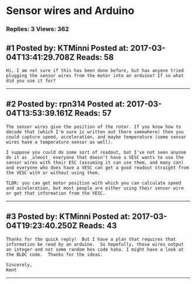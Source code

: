 # Sensor wires and Arduino

### Replies: 3 Views: 362

## \#1 Posted by: KTMinni Posted at: 2017-03-04T13:41:29.708Z Reads: 58

```
Hi, I am not sure if this has been done before, but has anyone tried plugging the sensor wires from the motor into an arduino? If so what did you use it for?
```

---
## \#2 Posted by: rpn314 Posted at: 2017-03-04T13:53:39.161Z Reads: 57

```
The sensor wires give the position of the rotor. If you know how to decode that (which I'm sure is written out there somewhere) then you could capture speed, acceleration, and maybe temperature (some sensor wires have a temperature sensor as well).

I suppose you could do some sort of readout, but I've not seen anyone do it as _almost_ everyone that doesn't have a VESC wants to use the sensor wires with their ESC (assuming it can use them, and many can) and everyone who does have a VESC can get a good readout straight from the VESC with or without using them.

TLDR: you can get motor position with which you can calculate speed and acceleration, but most people are either using their sensor wire or get that information from the VESC.
```

---
## \#3 Posted by: KTMinni Posted at: 2017-03-04T19:23:40.250Z Reads: 43

```
Thanks for the quick reply!  But I have a plan that requires that information be read by an arduino.  So hopefully, those wires output an integer and not some random hex code haha. I might have a look at the BLDC code.  Thanks for the ideas.

Sincerely,
Kent
```

---
